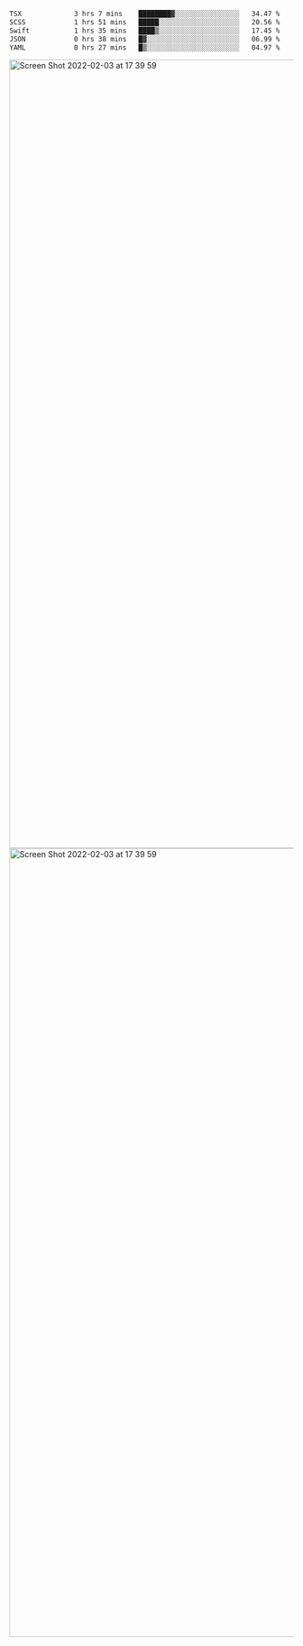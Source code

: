 <!--START_SECTION:waka-->

```txt
TSX             3 hrs 7 mins    ████████▓░░░░░░░░░░░░░░░░   34.47 %
SCSS            1 hrs 51 mins   █████░░░░░░░░░░░░░░░░░░░░   20.56 %
Swift           1 hrs 35 mins   ████▒░░░░░░░░░░░░░░░░░░░░   17.45 %
JSON            0 hrs 38 mins   █▓░░░░░░░░░░░░░░░░░░░░░░░   06.99 %
YAML            0 hrs 27 mins   █▒░░░░░░░░░░░░░░░░░░░░░░░   04.97 %
```

<!--END_SECTION:waka-->

<img width="1400" alt="Screen Shot 2022-02-03 at 17 39 59" src="https://user-images.githubusercontent.com/45716542/152387304-f2b60485-53a6-4f4b-a818-5cefb1b0c0ae.png">
<img width="1400" alt="Screen Shot 2022-02-03 at 17 39 59" src="https://user-images.githubusercontent.com/45716542/152387273-ea5cdf21-2a45-44da-8bef-00c1763b1d42.png">
